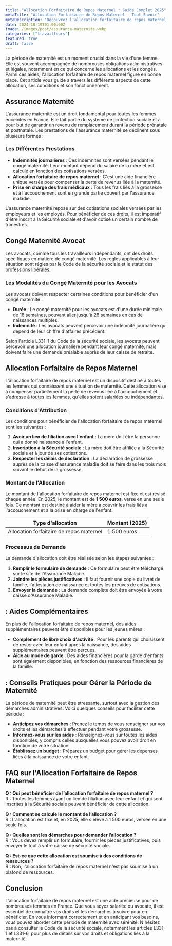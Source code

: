 ```yaml
---
title: "Allocation Forfaitaire de Repos Maternel : Guide Complet 2025"
metaTitle: "Allocation Forfaitaire de Repos Maternel – Tout Savoir"
metaDescription: "Découvrez l'allocation forfaitaire de repos maternel : droits, démarches et aides disponibles pour les mamans."
date: 2024-10-19T01:00:00Z
image: /images/post/assurance-maternite.webp
categories: ["travailleurs"]
featured: true
draft: false
---
```


La période de maternité est un moment crucial dans la vie d'une femme. Elle est souvent accompagnée de nombreuses obligations administratives et légales, notamment en ce qui concerne les allocations et les congés. Parmi ces aides, l'allocation forfaitaire de repos maternel figure en bonne place. Cet article vous guide à travers les différents aspects de cette allocation, ses conditions et son fonctionnement.

## Assurance Maternité

L'assurance maternité est un droit fondamental pour toutes les femmes enceintes en France. Elle fait partie du système de protection sociale et a pour but de garantir un revenu de remplacement durant la période prénatale et postnatale. Les prestations de l'assurance maternité se déclinent sous plusieurs formes :

### Les Différentes Prestations

- **Indemnités journalières** : Ces indemnités sont versées pendant le congé maternité. Leur montant dépend du salaire de la mère et est calculé en fonction des cotisations versées.
- **Allocation forfaitaire de repos maternel** : C'est une aide financière unique versée pour compenser la perte de revenus liée à la maternité.
- **Prise en charge des frais médicaux** : Tous les frais liés à la grossesse et à l'accouchement sont en grande partie couvert par l'assurance maladie.

L'assurance maternité repose sur des cotisations sociales versées par les employeurs et les employés. Pour bénéficier de ces droits, il est impératif d'être inscrit à la Sécurité sociale et d'avoir cotisé un certain nombre de trimestres.

## Congé Maternité Avocat

Les avocats, comme tous les travailleurs indépendants, ont des droits spécifiques en matière de congé maternité. Les règles applicables à leur situation sont régies par le Code de la sécurité sociale et le statut des professions libérales. 

### Les Modalités du Congé Maternité pour les Avocats

Les avocats doivent respecter certaines conditions pour bénéficier d'un congé maternité :

- **Durée** : Le congé maternité pour les avocats est d'une durée minimale de 16 semaines, pouvant aller jusqu'à 26 semaines en cas de naissances multiples.
- **Indemnité** : Les avocats peuvent percevoir une indemnité journalière qui dépend de leur chiffre d'affaires précédent. 

Selon l'article L331-1 du Code de la sécurité sociale, les avocats peuvent percevoir une allocation journalière pendant leur congé maternité, mais doivent faire une demande préalable auprès de leur caisse de retraite.

## Allocation Forfaitaire de Repos Maternel

L'allocation forfaitaire de repos maternel est un dispositif destiné à toutes les femmes qui connaissent une situation de maternité. Cette allocation vise à compenser partiellement la perte de revenus liée à l'accouchement et s'adresse à toutes les femmes, qu'elles soient salariées ou indépendantes.

### Conditions d'Attribution

Les conditions pour bénéficier de l'allocation forfaitaire de repos maternel sont les suivantes :

1. **Avoir un lien de filiation avec l'enfant** : La mère doit être la personne qui a donné naissance à l'enfant.
2. **Inscription à la Sécurité sociale** : La mère doit être affiliée à la Sécurité sociale et à jour de ses cotisations.
3. **Respecter les délais de déclaration** : La déclaration de grossesse auprès de la caisse d'assurance maladie doit se faire dans les trois mois suivant le début de la grossesse.

### Montant de l'Allocation

Le montant de l'allocation forfaitaire de repos maternel est fixe et est révisé chaque année. En 2025, le montant est de **1 500 euros**, versé en une seule fois. Ce montant est destiné à aider la mère à couvrir les frais liés à l'accouchement et à la prise en charge de l'enfant.

| Type d'allocation                       | Montant (2025)           |
|-----------------------------------------|---------------------------|
| Allocation forfaitaire de repos maternel| 1 500 euros               |

### Processus de Demande

La demande d'allocation doit être réalisée selon les étapes suivantes :

1. **Remplir le formulaire de demande** : Ce formulaire peut être téléchargé sur le site de l'Assurance Maladie.
2. **Joindre les pièces justificatives** : Il faut fournir une copie du livret de famille, l'attestation de naissance et toutes les preuves de cotisations.
3. **Envoyer la demande** : La demande complète doit être envoyée à votre caisse d'Assurance Maladie.

##  : Aides Complémentaires

En plus de l'allocation forfaitaire de repos maternel, des aides supplémentaires peuvent être disponibles pour les jeunes mères :

- **Complément de libre choix d'activité** : Pour les parents qui choisissent de rester avec leur enfant après la naissance, des aides supplémentaires peuvent être perçues.
- **Aide au mode de garde** : Des aides financières pour la garde d'enfants sont également disponibles, en fonction des ressources financières de la famille.

##  : Conseils Pratiques pour Gérer la Période de Maternité

La période de maternité peut être stressante, surtout avec la gestion des démarches administratives. Voici quelques conseils pour faciliter cette période :

- **Anticipez vos démarches** : Prenez le temps de vous renseigner sur vos droits et les démarches à effectuer pendant votre grossesse.
- **Informez-vous sur les aides** : Renseignez-vous sur toutes les aides disponibles, y compris celles auxquelles vous pouvez avoir droit en fonction de votre situation.
- **Établissez un budget** : Préparez un budget pour gérer les dépenses liées à la naissance de votre enfant. 

## FAQ sur l'Allocation Forfaitaire de Repos Maternel

**Q : Qui peut bénéficier de l’allocation forfaitaire de repos maternel ?**  
R : Toutes les femmes ayant un lien de filiation avec leur enfant et qui sont inscrites à la Sécurité sociale peuvent bénéficier de cette allocation.

**Q : Comment se calcule le montant de l’allocation ?**  
R : L’allocation est fixe et, en 2025, elle s'élève à 1 500 euros, versée en une seule fois.

**Q : Quelles sont les démarches pour demander l’allocation ?**  
R : Vous devez remplir un formulaire, fournir les pièces justificatives, puis envoyer le tout à votre caisse de sécurité sociale.

**Q : Est-ce que cette allocation est soumise à des conditions de ressources ?**  
R : Non, l'allocation forfaitaire de repos maternel n'est pas soumise à un plafond de ressources.

## Conclusion

L'allocation forfaitaire de repos maternel est une aide précieuse pour de nombreuses femmes en France. Que vous soyez salariée ou avocate, il est essentiel de connaître vos droits et les démarches à suivre pour en bénéficier. En vous informant correctement et en anticipant vos besoins, vous pouvez aborder cette période de maternité avec sérénité. N'hésitez pas à consulter le Code de la sécurité sociale, notamment les articles L331-1 et L331-6, pour plus de détails sur vos droits et obligations liés à la maternité.